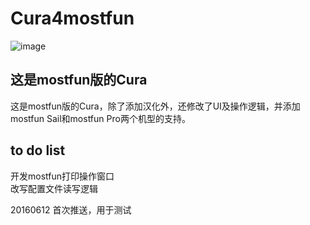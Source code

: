 Cura4mostfun
====

![image](https://raw.githubusercontent.com/coloz/Cura-for-mostfun/mostfun/readme1.jpg)

这是mostfun版的Cura
------------------

这是mostfun版的Cura，除了添加汉化外，还修改了UI及操作逻辑，并添加mostfun Sail和mostfun Pro两个机型的支持。


to do list
----------
开发mostfun打印操作窗口  
改写配置文件读写逻辑  



20160612 首次推送，用于测试